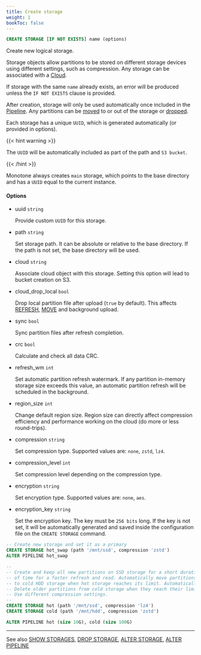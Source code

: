 ```yaml
---
title: Create storage
weight: 1
bookToc: false
---
```


```SQL
CREATE STORAGE [IF NOT EXISTS] name (options)
```

Create new logical storage.

Storage objects allow partitions to be stored on different storage devices using different settings, such as compression.
Any storage can be associated with a [Cloud](/docs/cloud/create_cloud/).

If storage with the same `name` already exists, an error will be produced unless the
`IF NOT EXISTS` clause is provided.

After creation, storage will only be used automatically once included in the [Pipeline](/docs/data_tiering/alter_pipeline/).
Any partitions can be [moved](/docs/data/move/) to or out of the storage or [dropped](/docs/data/drop/).

Each storage has a unique `UUID`, which is generated automatically (or provided in options).

{{< hint warning >}}

The `UUID` will be automatically included as part of the path and `S3 bucket`.

{{< /hint >}}

Monotone always creates `main` storage, which points to the base directory and has a `UUID`
equal to the current instance.

#### Options 

- uuid `string`

  Provide custom `UUID` for this storage.

- path `string`

  Set storage path. It can be absolute or relative to the base directory.
  If the path is not set, the base directory will be used.

- cloud `string`

  Associate cloud object with this storage. Setting this option will lead to bucket creation on S3.

- cloud_drop_local `bool`

  Drop local partition file after upload (`true` by default). This affects [REFRESH](/docs/data/refresh/), [MOVE](/docs/data/move/) and background upload.

- sync `bool`

  Sync partition files after refresh completion.

- crc `bool`

  Calculate and check all data CRC.

- refresh_wm `int`

  Set automatic partition refresh watermark. If any partition in-memory storage size exceeds this value,
  an automatic partition refresh will be scheduled in the background.

- region_size `int`

  Change default region size. Region size can directly affect compression efficiency and performance
  working on the cloud (do more or less round-trips).

- compression `string`

  Set compression type. Supported values are: `none`, `zstd`, `lz4`.

- compression_level `int`

  Set compression level depending on the compression type.

- encryption `string`

  Set encryption type. Supported values are: `none`, `aes`.

- encryption_key `string`

  Set the encryption key. The key must be `256 bits` long. If the key is not set, it will be
  automatically generated and saved inside the configuration file on the `CREATE STORAGE` command.

```SQL
-- Create new storage and set it as a primary
CREATE STORAGE hot_swap (path '/mnt/ssd', compression 'zstd')
ALTER PIPELINE hot_swap
```

```SQL
--
-- Create and keep all new partitions on SSD storage for a short duration
-- of time for a faster refresh and read. Automatically move partitions
-- to cold HDD storage when hot storage reaches its limit. Automatically
-- Delete older partitions from cold storage when they reach their limit.
-- Use different compression settings.
--
CREATE STORAGE hot (path '/mnt/ssd', compression 'lz4')
CREATE STORAGE cold (path '/mnt/hdd', compression 'zstd')

ALTER PIPELINE hot (size 10G), cold (size 100G)
```

---

See also [SHOW STORAGES](/docs/monitoring/show_storages/), [DROP STORAGE](/docs/storage/drop_storage/),
[ALTER STORAGE](/docs/storage/alter_storage/), [ALTER PIPELINE](/docs/data_tiering/alter_pipeline/)
